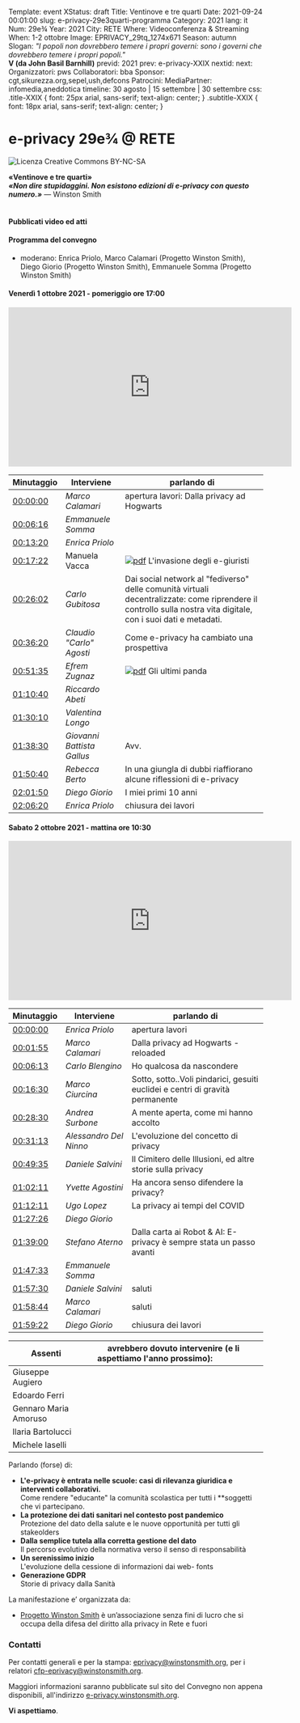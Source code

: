 Template: event
XStatus: draft
Title: Ventinove e tre quarti
Date: 2021-09-24 00:01:00
slug: e-privacy-29e3quarti-programma
Category: 2021
lang: it
Num: 29e¾
Year: 2021
City: RETE
Where: Videoconferenza & Streaming
When: 1-2 ottobre
Image: EPRIVACY_29tq_1274x671
Season: autumn
Slogan: <i>"I popoli non dovrebbero temere i propri governi: sono i governi che dovrebbero temere i propri popoli."</i><br/><b>V (da John Basil Barnhill)</b>
previd: 2021
prev: e-privacy-XXIX
nextid:
next:
Organizzatori: pws
Collaboratori: bba
Sponsor: cgt,sikurezza.org,sepel,ush,defcons
Patrocini:
MediaPartner: infomedia,aneddotica
timeline: 30 agosto | 15 settembre | 30 settembre
css: .title-XXIX { font: 25px arial, sans-serif; text-align: center; }   .subtitle-XXIX { font: 18px arial, sans-serif; text-align: center; }

# e-privacy 29e¾ @ RETE

![Licenza Creative Commons BY-NC-SA](images/editions/EPRIVACY_29tq_title_gold.jpg "e-privacy 29¾")
<div class="title-XXIX"><b>«Ventinove e tre quarti»</b></div>
<div class="subtitle-XXIX"><b><i>«Non dire stupidaggini. Non esistono edizioni di e-privacy con questo numero.»</i></b> — Winston Smith</div>
<br/>

#### <b> Pubblicati video ed atti </b>

#### Programma del convegno

   - moderano: Enrica Priolo, Marco Calamari (Progetto Winston Smith), Diego Giorio (Progetto Winston Smith), Emmanuele Somma (Progetto Winston Smith)

#### <a name="vem"></a>Venerdì 1 ottobre 2021 - pomeriggio ore 17:00

<iframe width="560" height="315"
src="https://www.youtube.com/embed/OP5IgJL9w9w" title="YouTube video
player" frameborder="0" allow="accelerometer; autoplay;
clipboard-write; encrypted-media; gyroscope; picture-in-picture"
allowfullscreen></iframe>
<br>

**Minutaggio** | Interviene | **parlando di**
------- | --- | -------
[00:00:00](https://www.youtube.com/watch?v=OP5IgJL9w9w&t=17s)|<span class='talk'><em>Marco Calamari|apertura lavori: Dalla privacy ad Hogwarts</em></span>
[00:06:16](https://www.youtube.com/watch?v=OP5IgJL9w9w&t=376s)|<span class='talk'><em>Emmanuele Somma</em></span>
[00:13:20](https://www.youtube.com/watch?v=OP5IgJL9w9w&t=800s)|<span class='talk'><em>Enrica Priolo</em></span>
[00:17:22](https://www.youtube.com/watch?v=OP5IgJL9w9w&t=1042s)|<span class='talk'>Manuela Vacca|[![pdf](/images/icon/presentation.png)](http://urna.winstonsmith.org/materiali/2021vnetq/atti/ep2021vnetq_manuela_vacca_invasione_degli_e-giuristi.pdf) L'invasione degli e-giuristi<br/></span>
[00:26:02](https://www.youtube.com/watch?v=OP5IgJL9w9w&t=1562s)|<span class='talk'><em>Carlo Gubitosa</em>|Dai social network al "fediverso" delle comunità virtuali decentralizzate: come riprendere il controllo sulla nostra vita digitale, con i suoi dati e metadati.</span>
[00:36:20](https://www.youtube.com/watch?v=OP5IgJL9w9w&t=2180s)|<span class='talk'><em>Claudio "Carlo" Agosti</em>|Come e-privacy ha cambiato una prospettiva</span>
[00:51:35](https://www.youtube.com/watch?v=OP5IgJL9w9w&t=3095s)|<span class='talk'><em>Efrem Zugnaz|[![pdf](/images/icon/presentation.png)](http://urna.winstonsmith.org/materiali/2021vnetq/atti/ep2021vnetq_efrem_zugnaz_gli_ultimi_panda.pdf) Gli ultimi panda<br/></span></em></span>
[01:10:40](https://www.youtube.com/watch?v=OP5IgJL9w9w&t=4240s)|<span class='talk'><em>Riccardo Abeti</em></span>
[01:30:10](https://www.youtube.com/watch?v=OP5IgJL9w9w&t=5410s)|<span class='talk'><em>Valentina Longo</em></span>
[01:38:30](https://www.youtube.com/watch?v=OP5IgJL9w9w&t=5910s)|<span class='talk'><em>Giovanni Battista Gallus|Avv.</em></span>
[01:50:40](https://www.youtube.com/watch?v=OP5IgJL9w9w&t=6640s)|<span class='talk'><em>Rebecca Berto</em>|In una giungla di dubbi riaffiorano alcune riflessioni di e-privacy</span>
[02:01:50](https://www.youtube.com/watch?v=OP5IgJL9w9w&t=7310s)|<span class='talk'><em>Diego Giorio</em>|I miei primi 10 anni</span>
[02:06:20](https://www.youtube.com/watch?v=OP5IgJL9w9w&t=7580s)|<span class='talk'><em>Enrica Priolo|chiusura dei lavori</em></span>


#### <a name="sab"></a>Sabato 2 ottobre 2021 - mattina ore 10:30

<iframe width="560" height="315"
src="https://www.youtube.com/embed/c1vUAElJTX0" title="YouTube video
player" frameborder="0" allow="accelerometer; autoplay;
clipboard-write; encrypted-media; gyroscope; picture-in-picture"
allowfullscreen></iframe>
<br>

**Minutaggio** | Interviene | **parlando di**
------- | --- | -------
[00:00:00](https://www.youtube.com/watch?v=c1vUAElJTX0&t=0s)|<span class='talk'><em>Enrica Priolo |apertura lavori</em></span>
[00:01:55](https://www.youtube.com/watch?v=c1vUAElJTX0&t=115s)|<span class='talk'><em>Marco Calamari|Dalla privacy ad Hogwarts - reloaded</em></span>
[00:06:13](https://www.youtube.com/watch?v=c1vUAElJTX0&t=373s)|<span class='talk'><em>Carlo Blengino|Ho qualcosa da nascondere</em></span>
[00:16:30](https://www.youtube.com/watch?v=c1vUAElJTX0&t=990s)|<span class='talk'><em>Marco Ciurcina|Sotto, sotto..Voli pindarici, gesuiti euclidei e centri di gravità permanente</em></span>
[00:28:30](https://www.youtube.com/watch?v=c1vUAElJTX0&t=1710s)|<span class='talk'><em>Andrea Surbone|A mente aperta, come mi hanno accolto</em></span>
[00:31:13](https://www.youtube.com/watch?v=c1vUAElJTX0&t=1873s)|<span class='talk'><em>Alessandro Del Ninno|L'evoluzione del concetto di privacy</em></span>
[00:49:35](https://www.youtube.com/watch?v=c1vUAElJTX0&t=2975s)|<span class='talk'><em>Daniele Salvini|Il Cimitero delle Illusioni, ed altre storie sulla privacy</em></span>
[01:02:11](https://www.youtube.com/watch?v=c1vUAElJTX0&t=3731s)|<span class='talk'><em>Yvette Agostini|Ha ancora senso difendere la privacy?</em></span>
[01:12:11](https://www.youtube.com/watch?v=c1vUAElJTX0&t=4331s)|<span class='talk'><em>Ugo Lopez|La privacy ai tempi del COVID</em></span>
[01:27:26](https://www.youtube.com/watch?v=c1vUAElJTX0&t=5246s)|<span class='talk'><em>Diego Giorio|</em></span>
[01:39:00](https://www.youtube.com/watch?v=c1vUAElJTX0&t=5940s)|<span class='talk'><em>Stefano Aterno|Dalla carta ai Robot & AI: E-privacy è sempre stata un passo avanti</em></span>
[01:47:33](https://www.youtube.com/watch?v=c1vUAElJTX0&t=6453s)|<span class='talk'><em>Emmanuele Somma|</em></span>
[01:57:30](https://www.youtube.com/watch?v=c1vUAElJTX0&t=7050s)|<span class='talk'><em>Daniele Salvini|saluti</em></span>
[01:58:44](https://www.youtube.com/watch?v=c1vUAElJTX0&t=7124s)|<span class='talk'><em>Marco Calamari|saluti</em></span>
[01:59:22](https://www.youtube.com/watch?v=c1vUAElJTX0&t=7162s)|<span class='talk'><em>Diego Giorio|chiusura dei lavori</em></span>

**Assenti** |  **avrebbero dovuto intervenire (e li aspettiamo l'anno prossimo):** &nbsp;&nbsp;&nbsp;&nbsp;&nbsp;&nbsp;&nbsp;&nbsp;&nbsp;&nbsp;&nbsp;&nbsp;&nbsp;&nbsp;&nbsp;&nbsp;
------- | -------
| Giuseppe Augiero
| Edoardo Ferri
| Gennaro Maria Amoruso
| Ilaria Bartolucci
| Michele Iaselli

Parlando (forse) di:

 - **L'e-privacy è entrata nelle scuole: casi di rilevanza giuridica e interventi collaborativi.**<br/>Come rendere "educante" la comunità scolastica per tutti i **soggetti che vi partecipano.
 - **La protezione dei dati sanitari nel contesto post pandemico**<br/>Protezione del dato della salute e le nuove opportunità per tutti gli stakeolders
 - **Dalla semplice tutela alla corretta gestione del dato**<br/>Il percorso evolutivo della normativa verso il senso di responsabilità
 - **Un serenissimo inizio**<br/>L'evoluzione della cessione di informazioni dai web- fonts
 - **Generazione GDPR**<br/>Storie di privacy dalla Sanità

La manifestazione e’ organizzata da:

 - [Progetto Winston Smith](http://pws.winstonsmith.org/) è un’associazione senza fini di lucro che si occupa della difesa del diritto alla privacy in Rete e fuori

### Contatti

Per contatti generali e per la
stampa: [eprivacy@winstonsmith.org](mailto:eprivacy@winstonsmith.org),
per i relatori
[cfp-eprivacy@winstonsmith.org](mailto:cfp-eprivacy@winstonsmith.org).

Maggiori informazioni saranno pubblicate sul sito del Convegno non appena
disponibili, all'indirizzo [e-privacy.winstonsmith.org](http://e-privacy.winstonsmith.org).

**Vi aspettiamo**.
